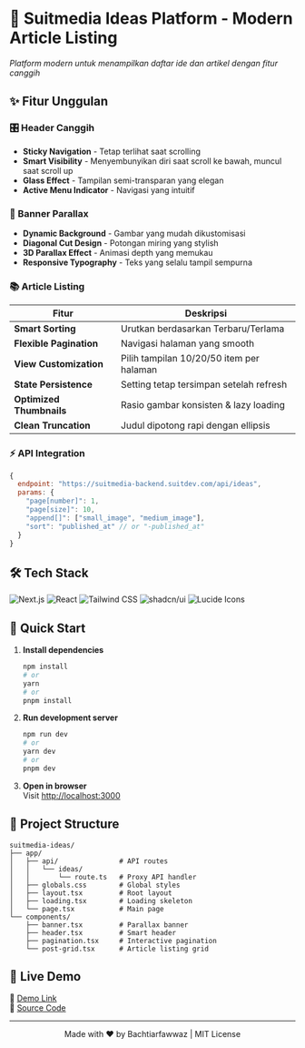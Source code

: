 # 🚀 Suitmedia Ideas Platform - Modern Article Listing 
*Platform modern untuk menampilkan daftar ide dan artikel dengan fitur canggih*

## ✨ Fitur Unggulan

### 🎛️ Header Canggih
- **Sticky Navigation** - Tetap terlihat saat scrolling
- **Smart Visibility** - Menyembunyikan diri saat scroll ke bawah, muncul saat scroll up
- **Glass Effect** - Tampilan semi-transparan yang elegan
- **Active Menu Indicator** - Navigasi yang intuitif

### 🌌 Banner Parallax
- **Dynamic Background** - Gambar yang mudah dikustomisasi
- **Diagonal Cut Design** - Potongan miring yang stylish
- **3D Parallax Effect** - Animasi depth yang memukau
- **Responsive Typography** - Teks yang selalu tampil sempurna

### 📚 Article Listing
| Fitur | Deskripsi |
|-------|-----------|
| **Smart Sorting** | Urutkan berdasarkan Terbaru/Terlama |
| **Flexible Pagination** | Navigasi halaman yang smooth |
| **View Customization** | Pilih tampilan 10/20/50 item per halaman |
| **State Persistence** | Setting tetap tersimpan setelah refresh |
| **Optimized Thumbnails** | Rasio gambar konsisten & lazy loading |
| **Clean Truncation** | Judul dipotong rapi dengan ellipsis |

### ⚡ API Integration
```javascript
{
  endpoint: "https://suitmedia-backend.suitdev.com/api/ideas",
  params: {
    "page[number]": 1,
    "page[size]": 10,
    "append[]": ["small_image", "medium_image"],
    "sort": "published_at" // or "-published_at"
  }
}
```

## 🛠️ Tech Stack

![Next.js](https://img.shields.io/badge/Next.js-000000?logo=nextdotjs&logoColor=white)
![React](https://img.shields.io/badge/React-61DAFB?logo=react&logoColor=black)
![Tailwind CSS](https://img.shields.io/badge/Tailwind_CSS-06B6D4?logo=tailwindcss&logoColor=white)
![shadcn/ui](https://img.shields.io/badge/shadcn/ui-000000?logo=react&logoColor=white)
![Lucide Icons](https://img.shields.io/badge/Lucide_Icons-FF6B6B?logo=react&logoColor=white)

## 🚀 Quick Start

1. **Install dependencies**  
   ```bash
   npm install
   # or
   yarn
   # or
   pnpm install
   ```

2. **Run development server**
   ```bash
   npm run dev
   # or
   yarn dev
   # or
   pnpm dev
   ```

3. **Open in browser**  
   Visit [http://localhost:3000](http://localhost:3000)

## 📂 Project Structure

```
suitmedia-ideas/
├── app/
│   ├── api/               # API routes
│   │   └── ideas/
│   │       └── route.ts   # Proxy API handler
│   ├── globals.css        # Global styles
│   ├── layout.tsx         # Root layout
│   ├── loading.tsx        # Loading skeleton
│   └── page.tsx           # Main page
└── components/
    ├── banner.tsx         # Parallax banner
    ├── header.tsx         # Smart header
    ├── pagination.tsx     # Interactive pagination
    └── post-grid.tsx      # Article listing grid
```

## 📌 Live Demo

🔗 [Demo Link](https://project-test-bachtiarfawwaz.vercel.app/)  
📂 [Source Code](https://github.com/bachtiarfawwaz/Project-test-Bachtiarfawwaz.git)

---

<div align="center">
  Made with ❤️ by Bachtiarfawwaz | MIT License
</div>
